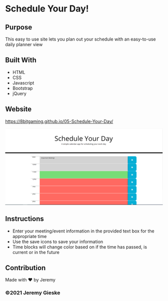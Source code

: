 # Schedule Your Day!

## Purpose
This easy to use site lets you plan out your schedule with an easy-to-use daily planner view

## Built With
* HTML
* CSS
* Javascript
* Bootstrap
* jQuery

## Website
https://8bitgaming.github.io/05-Schedule-Your-Day/

![screenshot of Schedule Your Day planner](./assets/images/screenshot.PNG?raw=true)


## Instructions
* Enter your meeting/event information in the provided text box for the appropriate time
* Use the save icons to save your information
* Time blocks will change color based on if the time has passed, is current or in the future

## Contribution
Made with ❤️ by Jeremy

### ©️2021 Jeremy Gieske